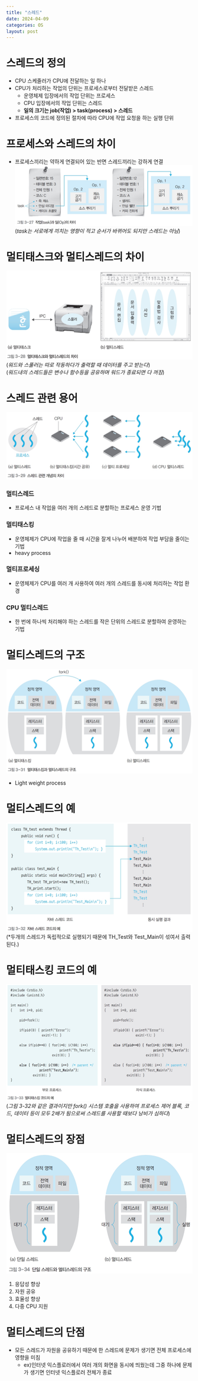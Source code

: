 ```yaml
---
title: "스레드"
date: 2024-04-09
categories: OS
layout: post
---
```

# 스레드의 정의
- CPU 스케줄러가 CPU에 전달하는 일 하나
- CPU가 처리하는 작업의 단위는 프로세스로부터 전달받은 스레드
    - 운영체제 입장에서의 작업 단위는 프로세스
    - CPU 입장에서의 작업 단위는 스레드
    - **일의 크기는 job(작업) > task(process) > 스레드**
- 프로세스의 코드에 정의된 절차에 따라 CPU에 작업 요청을 하는 실행 단위

# 프로세스와 스레드의 차이
- 프로세스끼리는 약하게 연결되어 있는 반면 스레드끼리는 강하게 연결
![differnt](/assets/osimg/differnt.png)
(*task는 서로에게 끼치는 영향이 적고 순서가 바뀌어도 되지만 스레드는 아님*)

# 멀티태스크와 멀티스레드의 차이
![differnt](/assets/osimg/diffent2.png)
(*워드와 스풀러는 따로 작동하다가 출력할 때 데이터를 주고 받는다*)  
(*워드내의 스레드들은 변수나 함수등을 공유하며 워드가 종료되면 다 꺼짐*)

# 스레드 관련 용어
![terms about thred](/assets/osimg/terms.png)
### 멀티스레드
- 프로세스 내 작업을 여러 개의 스레드로 분할하는 프로세스 운영 기법

### 멀티태스킹
- 운영체제가 CPU에 작업을 줄 때 시간을 잘게 나누어 배분하여 작업 부담을 줄이는 기법
- heavy process

### 멀티프로세싱
- 운영체제가 CPU를 여러 개 사용하여 여러 개의 스레드를 동시에 처리하는 작업 환경

### CPU 멀티스레드
- 한 번에 하나씩 처리해야 하는 스레드를 작은 단위의 스레드로 분할하여 운영하는 기법

# 멀티스레드의 구조
![multythred](/assets/osimg/multythred.png)
- Light weight process
# 멀티스레드의 예
![multythred](/assets/osimg/multyThred2.png)
(*두개의 스레드가 독립적으로 실행되기 때문에 TH_Test와 Test_Main이 섞여서 출력된다.)

# 멀티태스킹 코드의 예
![multytesking](/assets/osimg/multytesking.png)
(*그림 3-32와 같은 결과이지만 fork() 시스템 호출을 사용하여 프로세스 제어 블록, 코드, 데이터 등이 모두 2배가 됨으로써 스레드를 사용할 때보다 낭비가 심하다*)

# 멀티스레드의 장점
![advantage of multythred](/assets/osimg/advantage.png)
1. 응답성 향상
2. 자원 공유
3. 효율성 향상
4. 다중 CPU 지원

# 멀티스레드의 단점
- 모든 스레드가 자원을 공유하기 때문에 한 스레드에 문제가 생기면 전체 프로세스에 영향을 미침
    -  ex)인터넷 익스플로러에서 여러 개의 화면을 동시에 띄웠는데 그중 하나에 문제가 생기면 인터넷 익스플로러 전체가 종료


